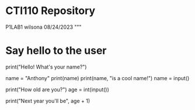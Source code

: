 # CTI110 Repository

P1LAB1
wilsona
08/24/2023
"""

# Say hello to the user
print("Hello! What's your name?")

name = "Anthony"
print(name)
print(name, "is a cool name!")
name = input()

print("How old are you?")
age = int(input())

print("Next year you'll be", age + 1)
